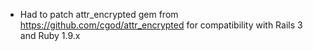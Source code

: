 * Had to patch attr_encrypted gem from https://github.com/cgod/attr_encrypted
  for compatibility with Rails 3 and Ruby 1.9.x
